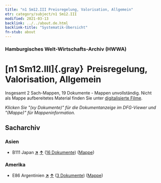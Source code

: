 ```yaml
---
title: "n1 Sm12.III Preisregelung, Valorisation, Allgemein"
etr: category/subject/n1 Sm12.III
modified: 2021-03-13
backlink: ../../about.de.html
backlink-title: "Systematik-Übersicht"
fn-stub: about
---
```


### Hamburgisches Welt-Wirtschafts-Archiv (HWWA)
# [n1 Sm12.III]{.gray}&#8201; Preisregelung, Valorisation, Allgemein&#160; 




Insgesamt 2 Sach-Mappen, 19 Dokumente - Mappen unvollständig.
Nicht als Mappe aufbereitetes Material finden Sie unter [digitalisierte Filme](/film/h1_sh).

_Klicken Sie "(xy Dokumente)" für die Dokumentanzeige im DFG-Viewer und "(Mappe)" für Mappeninformation._

## Sacharchiv




### Asien

- B111 Japan [**&nearr;**](../../../geo/i/141272/about.de.html "Japan (alle Mappen)") [**&uarr;**](../../../geo/about.de.html#B111 "Ländersystematik") (<a href="https://pm20.zbw.eu/dfgview/sh/141272,144944" title="über: Japan : Preisregelung, Valorisation, Allgemein" target="_blank">16 Dokumente</a>) ([Mappe](../../../../folder/sh/1412xx/141272/1449xx/144944/about.de.html))

### Amerika

- E86 Argentinien [**&nearr;**](../../../geo/i/141692/about.de.html "Argentinien (alle Mappen)") [**&uarr;**](../../../geo/about.de.html#E86 "Ländersystematik") (<a href="https://pm20.zbw.eu/dfgview/sh/141692,144944" title="über: Argentinien : Preisregelung, Valorisation, Allgemein" target="_blank">3 Dokumente</a>) ([Mappe](../../../../folder/sh/1416xx/141692/1449xx/144944/about.de.html))


